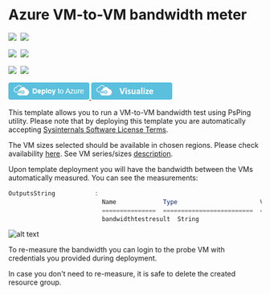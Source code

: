 # Azure VM-to-VM bandwidth meter

<IMG SRC="https://azbotstorage.blob.core.windows.net/badges/vm-to-vm-bandwidth-meter/PublicLastTestDate.svg" />&nbsp;
<IMG SRC="https://azbotstorage.blob.core.windows.net/badges/vm-to-vm-bandwidth-meter/PublicDeployment.svg" />&nbsp;

<IMG SRC="https://azbotstorage.blob.core.windows.net/badges/vm-to-vm-bandwidth-meter/FairfaxLastTestDate.svg" />&nbsp;
<IMG SRC="https://azbotstorage.blob.core.windows.net/badges/vm-to-vm-bandwidth-meter/FairfaxDeployment.svg" />&nbsp;

<IMG SRC="https://azbotstorage.blob.core.windows.net/badges/vm-to-vm-bandwidth-meter/BestPracticeResult.svg" />&nbsp;
<IMG SRC="https://azbotstorage.blob.core.windows.net/badges/vm-to-vm-bandwidth-meter/CredScanResult.svg" />&nbsp;

<a href="https://portal.azure.com/#create/Microsoft.Template/uri/https%3A%2F%2Fraw.githubusercontent.com%2FAzure%2Fazure-quickstart-templates%2Fmaster%2Fvm-to-vm-bandwidth-meter%2Fazuredeploy.json" target="_blank">
    <img src="https://raw.githubusercontent.com/Azure/azure-quickstart-templates/master/1-CONTRIBUTION-GUIDE/images/deploytoazure.png"/>
</a>
<a href="http://armviz.io/#/?load=https%3A%2F%2Fraw.githubusercontent.com%2FAzure%2Fazure-quickstart-templates%2Fmaster%2Fvm-to-vm-bandwidth-meter%2Fazuredeploy.json" target="_blank">
    <img src="https://raw.githubusercontent.com/Azure/azure-quickstart-templates/master/1-CONTRIBUTION-GUIDE/images/visualizebutton.png"/>
</a>


This template allows you to run a VM-to-VM bandwidth test using PsPing utility.
Please note that by deploying this template you are automatically accepting [Sysinternals Software License Terms](https://technet.microsoft.com/en-us/sysinternals/bb469936).

The VM sizes selected should be available in chosen regions. Please check availability [here](https://azure.microsoft.com/en-us/regions/services/).
See VM series/sizes [description](https://azure.microsoft.com/en-us/documentation/articles/virtual-machines-windows-sizes/).

Upon template deployment you will have the bandwidth between the VMs automatically measured. You can see the measurements:

```powershell
OutputsString           : 
                          Name             Type                       Value     
                          ===============  =========================  ==========
                          bandwidthtestresult  String                     Minimum = 124.83 MB/s, Maximum = 124.83 MB/s, Average = 124.83 MB/s
```

![alt text](images/bandwidth.png "Bandwidth measurement output")

To re-measure the bandwidth you can login to the probe VM with credentials you provided during deployment.

In case you don't need to re-measure, it is safe to delete the created resource group.
